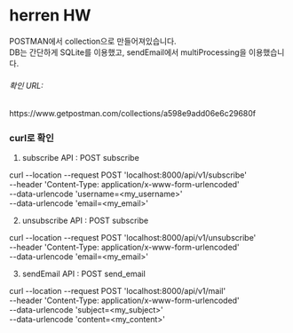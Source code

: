 <h1>herren HW</h1>

POSTMAN에서 collection으로 만들어져있습니다.<br>
DB는 간단하게 SQLite를 이용했고, sendEmail에서 multiProcessing을 이용했습니다.
<h6>확인 URL:</h6> 
https://www.getpostman.com/collections/a598e9add06e6c29680f


<h3><b>curl로 확인</b></h3>

1. subscribe API : POST subscribe

curl --location --request POST 'localhost:8000/api/v1/subscribe' \
--header 'Content-Type: application/x-www-form-urlencoded' \
--data-urlencode 'username=<my_username>' \
--data-urlencode 'email=<my_email>'

2. unsubscribe API : POST subscribe

curl --location --request POST 'localhost:8000/api/v1/unsubscribe' \
--header 'Content-Type: application/x-www-form-urlencoded' \
--data-urlencode 'email=<my_email>'

3. sendEmail API : POST send_email

curl --location --request POST 'localhost:8000/api/v1/mail' \
--header 'Content-Type: application/x-www-form-urlencoded' \
--data-urlencode 'subject=<my_subject>' \
--data-urlencode 'content=<my_content>'



